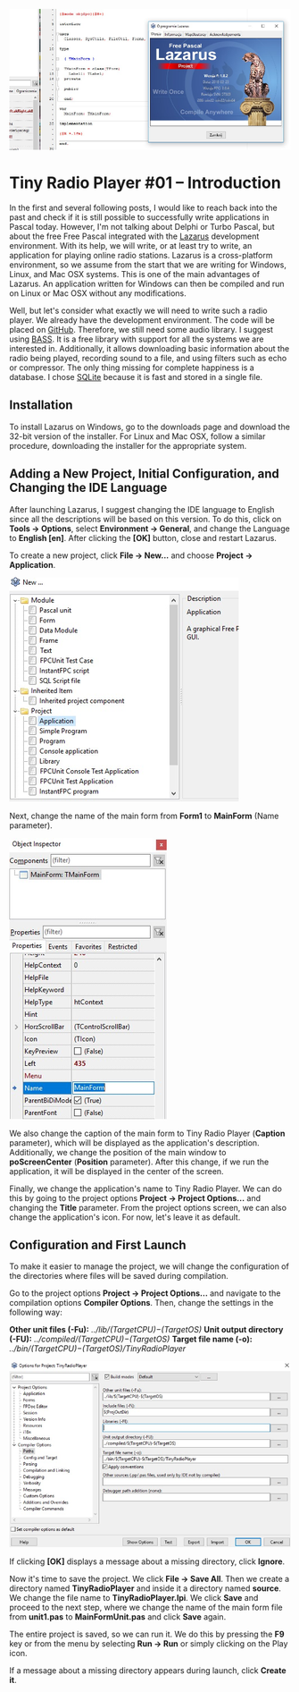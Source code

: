 ![](./img/lazarustinyradioplayer.jpg)

# Tiny Radio Player #01 – Introduction

In the first and several following posts, I would like to reach back into the past and check if it is still possible to successfully write applications in Pascal today. However, I'm not talking about Delphi or Turbo Pascal, but about the free Free Pascal integrated with the [Lazarus](https://www.lazarus-ide.org/) development environment. With its help, we will write, or at least try to write, an application for playing online radio stations. Lazarus is a cross-platform environment, so we assume from the start that we are writing for Windows, Linux, and Mac OSX systems. This is one of the main advantages of Lazarus. An application written for Windows can then be compiled and run on Linux or Mac OSX without any modifications.

Well, but let's consider what exactly we will need to write such a radio player. We already have the development environment. The code will be placed on [GitHub](https://github.com/kubagdynia/TinyRadioPlayer). Therefore, we still need some audio library. I suggest using [BASS](https://www.un4seen.com/). It is a free library with support for all the systems we are interested in. Additionally, it allows downloading basic information about the radio being played, recording sound to a file, and using filters such as echo or compressor. The only thing missing for complete happiness is a database. I chose [SQLite](https://www.un4seen.com/) because it is fast and stored in a single file.

## Installation

To install Lazarus on Windows, go to the downloads page and download the 32-bit version of the installer. For Linux and Mac OSX, follow a similar procedure, downloading the installer for the appropriate system.

## Adding a New Project, Initial Configuration, and Changing the IDE Language

After launching Lazarus, I suggest changing the IDE language to English since all the descriptions will be based on this version. To do this, click on **Tools -> Options**, select **Environment -> General**, and change the Language to **English [en]**. After clicking the **[OK]** button, close and restart Lazarus.

To create a new project, click **File -> New...** and choose **Project -> Application**.

![](./img/001LazarusNewProject.jpg)

Next, change the name of the main form from **Form1** to **MainForm** (Name parameter).

![](./img/002LazarusChangeNameOfMainForm.jpg)

We also change the caption of the main form to Tiny Radio Player (**Caption** parameter), which will be displayed as the application's description. Additionally, we change the position of the main window to **poScreenCenter** (**Position** parameter). After this change, if we run the application, it will be displayed in the center of the screen.

Finally, we change the application's name to Tiny Radio Player. We can do this by going to the project options **Project -> Project Options...** and changing the **Title** parameter. From the project options screen, we can also change the application's icon. For now, let's leave it as default.

## Configuration and First Launch

To make it easier to manage the project, we will change the configuration of the directories where files will be saved during compilation.

Go to the project options **Project -> Project Options...** and navigate to the compilation options **Compiler Options**. Then, change the settings in the following way:

**Other unit files (-Fu):** *../lib/$(TargetCPU)-$(TargetOS)*
**Unit output directory (-FU):** *../compiled/$(TargetCPU)-$(TargetOS)*
**Target file name (-o):** *../bin/$(TargetCPU)-$(TargetOS)/TinyRadioPlayer*

![](./img/003LazarusCompilerOptionsPaths.jpg)

If clicking **[OK]** displays a message about a missing directory, click **Ignore**.

Now it's time to save the project. We click **File -> Save All**. Then we create a directory named **TinyRadioPlayer** and inside it a directory named **source**. We change the file name to **TinyRadioPlayer.lpi**. We click **Save** and proceed to the next step, where we change the name of the main form file from **unit1.pas** to **MainFormUnit.pas** and click **Save** again.

The entire project is saved, so we can run it. We do this by pressing the **F9** key or from the menu by selecting **Run -> Run** or simply clicking on the Play icon.

If a message about a missing directory appears during launch, click **Create it**.